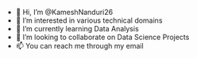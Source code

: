 - 👋 Hi, I’m @KameshNanduri26
- 👀 I’m interested in various technical domains
- 🌱 I’m currently learning Data Analysis
- 💞️ I’m looking to collaborate on Data Science Projects
- 📫 You can reach me through my email

<!---
KameshNanduri26/KameshNanduri26 is a ✨ special ✨ repository because its `README.md` (this file) appears on your GitHub profile.
You can click the Preview link to take a look at your changes.
--->
